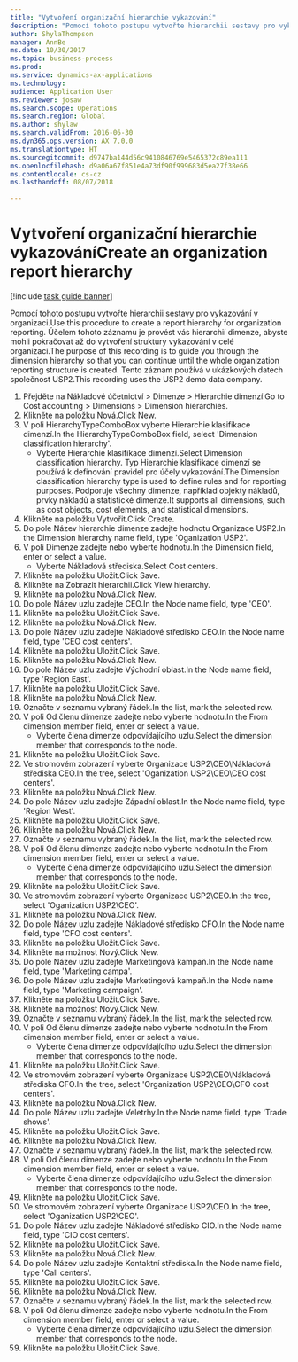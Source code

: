 ```yaml
--- 
title: "Vytvoření organizační hierarchie vykazování"
description: "Pomocí tohoto postupu vytvořte hierarchii sestavy pro vykazování v organizaci."
author: ShylaThompson
manager: AnnBe
ms.date: 10/30/2017
ms.topic: business-process
ms.prod: 
ms.service: dynamics-ax-applications
ms.technology: 
audience: Application User
ms.reviewer: josaw
ms.search.scope: Operations
ms.search.region: Global
ms.author: shylaw
ms.search.validFrom: 2016-06-30
ms.dyn365.ops.version: AX 7.0.0
ms.translationtype: HT
ms.sourcegitcommit: d9747ba144d56c9410846769e5465372c89ea111
ms.openlocfilehash: d9a06a67f851e4a73df90f999683d5ea27f38e66
ms.contentlocale: cs-cz
ms.lasthandoff: 08/07/2018

---
```

# <a name="create-an-organization-report-hierarchy"></a><span data-ttu-id="864f9-103">Vytvoření organizační hierarchie vykazování</span><span class="sxs-lookup"><span data-stu-id="864f9-103">Create an organization report hierarchy</span></span>

[!include [task guide banner](../../includes/task-guide-banner.md)]

<span data-ttu-id="864f9-104">Pomocí tohoto postupu vytvořte hierarchii sestavy pro vykazování v organizaci.</span><span class="sxs-lookup"><span data-stu-id="864f9-104">Use this procedure to create a report hierarchy for organization reporting.</span></span> <span data-ttu-id="864f9-105">Účelem tohoto záznamu je provést vás hierarchií dimenze, abyste mohli pokračovat až do vytvoření struktury vykazování v celé organizaci.</span><span class="sxs-lookup"><span data-stu-id="864f9-105">The purpose of this recording is to guide you through the dimension hierarchy so that you can continue until the whole organization reporting structure is created.</span></span> <span data-ttu-id="864f9-106">Tento záznam používá v ukázkových datech společnost USP2.</span><span class="sxs-lookup"><span data-stu-id="864f9-106">This recording uses the USP2 demo data company.</span></span>

1. <span data-ttu-id="864f9-107">Přejděte na Nákladové účetnictví > Dimenze > Hierarchie dimenzí.</span><span class="sxs-lookup"><span data-stu-id="864f9-107">Go to Cost accounting > Dimensions > Dimension hierarchies.</span></span>
2. <span data-ttu-id="864f9-108">Klikněte na položku Nová.</span><span class="sxs-lookup"><span data-stu-id="864f9-108">Click New.</span></span>
3. <span data-ttu-id="864f9-109">V poli HierarchyTypeComboBox vyberte Hierarchie klasifikace dimenzí.</span><span class="sxs-lookup"><span data-stu-id="864f9-109">In the HierarchyTypeComboBox field, select 'Dimension classification hierarchy'.</span></span>
    * <span data-ttu-id="864f9-110">Vyberte Hierarchie klasifikace dimenzí.</span><span class="sxs-lookup"><span data-stu-id="864f9-110">Select Dimension classification hierarchy.</span></span> <span data-ttu-id="864f9-111">Typ Hierarchie klasifikace dimenzí se používá k definování pravidel pro účely vykazování.</span><span class="sxs-lookup"><span data-stu-id="864f9-111">The Dimension classification hierarchy type is used to define rules and for reporting purposes.</span></span> <span data-ttu-id="864f9-112">Podporuje všechny dimenze, například objekty nákladů, prvky nákladů a statistické dimenze.</span><span class="sxs-lookup"><span data-stu-id="864f9-112">It supports all dimensions, such as cost objects, cost elements, and statistical dimensions.</span></span>  
4. <span data-ttu-id="864f9-113">Klikněte na položku Vytvořit.</span><span class="sxs-lookup"><span data-stu-id="864f9-113">Click Create.</span></span>
5. <span data-ttu-id="864f9-114">Do pole Název hierarchie dimenze zadejte hodnotu Organizace USP2.</span><span class="sxs-lookup"><span data-stu-id="864f9-114">In the Dimension hierarchy name field, type 'Oganization USP2'.</span></span>
6. <span data-ttu-id="864f9-115">V poli Dimenze zadejte nebo vyberte hodnotu.</span><span class="sxs-lookup"><span data-stu-id="864f9-115">In the Dimension field, enter or select a value.</span></span>
    * <span data-ttu-id="864f9-116">Vyberte Nákladová střediska.</span><span class="sxs-lookup"><span data-stu-id="864f9-116">Select Cost centers.</span></span>  
7. <span data-ttu-id="864f9-117">Klikněte na položku Uložit.</span><span class="sxs-lookup"><span data-stu-id="864f9-117">Click Save.</span></span>
8. <span data-ttu-id="864f9-118">Klikněte na Zobrazit hierarchii.</span><span class="sxs-lookup"><span data-stu-id="864f9-118">Click View hierarchy.</span></span>
9. <span data-ttu-id="864f9-119">Klikněte na položku Nová.</span><span class="sxs-lookup"><span data-stu-id="864f9-119">Click New.</span></span>
10. <span data-ttu-id="864f9-120">Do pole Název uzlu zadejte CEO.</span><span class="sxs-lookup"><span data-stu-id="864f9-120">In the Node name field, type 'CEO'.</span></span>
11. <span data-ttu-id="864f9-121">Klikněte na položku Uložit.</span><span class="sxs-lookup"><span data-stu-id="864f9-121">Click Save.</span></span>
12. <span data-ttu-id="864f9-122">Klikněte na položku Nová.</span><span class="sxs-lookup"><span data-stu-id="864f9-122">Click New.</span></span>
13. <span data-ttu-id="864f9-123">Do pole Název uzlu zadejte Nákladové středisko CEO.</span><span class="sxs-lookup"><span data-stu-id="864f9-123">In the Node name field, type 'CEO cost centers'.</span></span>
14. <span data-ttu-id="864f9-124">Klikněte na položku Uložit.</span><span class="sxs-lookup"><span data-stu-id="864f9-124">Click Save.</span></span>
15. <span data-ttu-id="864f9-125">Klikněte na položku Nová.</span><span class="sxs-lookup"><span data-stu-id="864f9-125">Click New.</span></span>
16. <span data-ttu-id="864f9-126">Do pole Název uzlu zadejte Východní oblast.</span><span class="sxs-lookup"><span data-stu-id="864f9-126">In the Node name field, type 'Region East'.</span></span>
17. <span data-ttu-id="864f9-127">Klikněte na položku Uložit.</span><span class="sxs-lookup"><span data-stu-id="864f9-127">Click Save.</span></span>
18. <span data-ttu-id="864f9-128">Klikněte na položku Nová.</span><span class="sxs-lookup"><span data-stu-id="864f9-128">Click New.</span></span>
19. <span data-ttu-id="864f9-129">Označte v seznamu vybraný řádek.</span><span class="sxs-lookup"><span data-stu-id="864f9-129">In the list, mark the selected row.</span></span>
20. <span data-ttu-id="864f9-130">V poli Od členu dimenze zadejte nebo vyberte hodnotu.</span><span class="sxs-lookup"><span data-stu-id="864f9-130">In the From dimension member field, enter or select a value.</span></span>
    * <span data-ttu-id="864f9-131">Vyberte člena dimenze odpovídajícího uzlu.</span><span class="sxs-lookup"><span data-stu-id="864f9-131">Select the dimension member that corresponds to the node.</span></span>  
21. <span data-ttu-id="864f9-132">Klikněte na položku Uložit.</span><span class="sxs-lookup"><span data-stu-id="864f9-132">Click Save.</span></span>
22. <span data-ttu-id="864f9-133">Ve stromovém zobrazení vyberte Organizace USP2\CEO\Nákladová střediska CEO.</span><span class="sxs-lookup"><span data-stu-id="864f9-133">In the tree, select 'Oganization USP2\CEO\CEO cost centers'.</span></span>
23. <span data-ttu-id="864f9-134">Klikněte na položku Nová.</span><span class="sxs-lookup"><span data-stu-id="864f9-134">Click New.</span></span>
24. <span data-ttu-id="864f9-135">Do pole Název uzlu zadejte Západní oblast.</span><span class="sxs-lookup"><span data-stu-id="864f9-135">In the Node name field, type 'Region West'.</span></span>
25. <span data-ttu-id="864f9-136">Klikněte na položku Uložit.</span><span class="sxs-lookup"><span data-stu-id="864f9-136">Click Save.</span></span>
26. <span data-ttu-id="864f9-137">Klikněte na položku Nová.</span><span class="sxs-lookup"><span data-stu-id="864f9-137">Click New.</span></span>
27. <span data-ttu-id="864f9-138">Označte v seznamu vybraný řádek.</span><span class="sxs-lookup"><span data-stu-id="864f9-138">In the list, mark the selected row.</span></span>
28. <span data-ttu-id="864f9-139">V poli Od členu dimenze zadejte nebo vyberte hodnotu.</span><span class="sxs-lookup"><span data-stu-id="864f9-139">In the From dimension member field, enter or select a value.</span></span>
    * <span data-ttu-id="864f9-140">Vyberte člena dimenze odpovídajícího uzlu.</span><span class="sxs-lookup"><span data-stu-id="864f9-140">Select the dimension member that corresponds to the node.</span></span>  
29. <span data-ttu-id="864f9-141">Klikněte na položku Uložit.</span><span class="sxs-lookup"><span data-stu-id="864f9-141">Click Save.</span></span>
30. <span data-ttu-id="864f9-142">Ve stromovém zobrazení vyberte Organizace USP2\CEO.</span><span class="sxs-lookup"><span data-stu-id="864f9-142">In the tree, select 'Oganization USP2\CEO'.</span></span>
31. <span data-ttu-id="864f9-143">Klikněte na položku Nová.</span><span class="sxs-lookup"><span data-stu-id="864f9-143">Click New.</span></span>
32. <span data-ttu-id="864f9-144">Do pole Název uzlu zadejte Nákladové středisko CFO.</span><span class="sxs-lookup"><span data-stu-id="864f9-144">In the Node name field, type 'CFO cost centers'.</span></span>
33. <span data-ttu-id="864f9-145">Klikněte na položku Uložit.</span><span class="sxs-lookup"><span data-stu-id="864f9-145">Click Save.</span></span>
34. <span data-ttu-id="864f9-146">Klikněte na možnost Nový.</span><span class="sxs-lookup"><span data-stu-id="864f9-146">Click New.</span></span>
35. <span data-ttu-id="864f9-147">Do pole Název uzlu zadejte Marketingová kampaň.</span><span class="sxs-lookup"><span data-stu-id="864f9-147">In the Node name field, type 'Marketing campa'.</span></span>
36. <span data-ttu-id="864f9-148">Do pole Název uzlu zadejte Marketingová kampaň.</span><span class="sxs-lookup"><span data-stu-id="864f9-148">In the Node name field, type 'Marketing campaign'.</span></span>
37. <span data-ttu-id="864f9-149">Klikněte na položku Uložit.</span><span class="sxs-lookup"><span data-stu-id="864f9-149">Click Save.</span></span>
38. <span data-ttu-id="864f9-150">Klikněte na možnost Nový.</span><span class="sxs-lookup"><span data-stu-id="864f9-150">Click New.</span></span>
39. <span data-ttu-id="864f9-151">Označte v seznamu vybraný řádek.</span><span class="sxs-lookup"><span data-stu-id="864f9-151">In the list, mark the selected row.</span></span>
40. <span data-ttu-id="864f9-152">V poli Od členu dimenze zadejte nebo vyberte hodnotu.</span><span class="sxs-lookup"><span data-stu-id="864f9-152">In the From dimension member field, enter or select a value.</span></span>
    * <span data-ttu-id="864f9-153">Vyberte člena dimenze odpovídajícího uzlu.</span><span class="sxs-lookup"><span data-stu-id="864f9-153">Select the dimension member that corresponds to the node.</span></span>  
41. <span data-ttu-id="864f9-154">Klikněte na položku Uložit.</span><span class="sxs-lookup"><span data-stu-id="864f9-154">Click Save.</span></span>
42. <span data-ttu-id="864f9-155">Ve stromovém zobrazení vyberte Organizace USP2\CEO\Nákladová střediska CFO.</span><span class="sxs-lookup"><span data-stu-id="864f9-155">In the tree, select 'Organization USP2\CEO\CFO cost centers'.</span></span>
43. <span data-ttu-id="864f9-156">Klikněte na položku Nová.</span><span class="sxs-lookup"><span data-stu-id="864f9-156">Click New.</span></span>
44. <span data-ttu-id="864f9-157">Do pole Název uzlu zadejte Veletrhy.</span><span class="sxs-lookup"><span data-stu-id="864f9-157">In the Node name field, type 'Trade shows'.</span></span>
45. <span data-ttu-id="864f9-158">Klikněte na položku Uložit.</span><span class="sxs-lookup"><span data-stu-id="864f9-158">Click Save.</span></span>
46. <span data-ttu-id="864f9-159">Klikněte na položku Nová.</span><span class="sxs-lookup"><span data-stu-id="864f9-159">Click New.</span></span>
47. <span data-ttu-id="864f9-160">Označte v seznamu vybraný řádek.</span><span class="sxs-lookup"><span data-stu-id="864f9-160">In the list, mark the selected row.</span></span>
48. <span data-ttu-id="864f9-161">V poli Od členu dimenze zadejte nebo vyberte hodnotu.</span><span class="sxs-lookup"><span data-stu-id="864f9-161">In the From dimension member field, enter or select a value.</span></span>
    * <span data-ttu-id="864f9-162">Vyberte člena dimenze odpovídajícího uzlu.</span><span class="sxs-lookup"><span data-stu-id="864f9-162">Select the dimension member that corresponds to the node.</span></span>  
49. <span data-ttu-id="864f9-163">Klikněte na položku Uložit.</span><span class="sxs-lookup"><span data-stu-id="864f9-163">Click Save.</span></span>
50. <span data-ttu-id="864f9-164">Ve stromovém zobrazení vyberte Organizace USP2\CEO.</span><span class="sxs-lookup"><span data-stu-id="864f9-164">In the tree, select 'Oganization USP2\CEO'.</span></span>
51. <span data-ttu-id="864f9-165">Do pole Název uzlu zadejte Nákladové středisko CIO.</span><span class="sxs-lookup"><span data-stu-id="864f9-165">In the Node name field, type 'CIO cost centers'.</span></span>
52. <span data-ttu-id="864f9-166">Klikněte na položku Uložit.</span><span class="sxs-lookup"><span data-stu-id="864f9-166">Click Save.</span></span>
53. <span data-ttu-id="864f9-167">Klikněte na položku Nová.</span><span class="sxs-lookup"><span data-stu-id="864f9-167">Click New.</span></span>
54. <span data-ttu-id="864f9-168">Do pole Název uzlu zadejte Kontaktní střediska.</span><span class="sxs-lookup"><span data-stu-id="864f9-168">In the Node name field, type 'Call centers'.</span></span>
55. <span data-ttu-id="864f9-169">Klikněte na položku Uložit.</span><span class="sxs-lookup"><span data-stu-id="864f9-169">Click Save.</span></span>
56. <span data-ttu-id="864f9-170">Klikněte na položku Nová.</span><span class="sxs-lookup"><span data-stu-id="864f9-170">Click New.</span></span>
57. <span data-ttu-id="864f9-171">Označte v seznamu vybraný řádek.</span><span class="sxs-lookup"><span data-stu-id="864f9-171">In the list, mark the selected row.</span></span>
58. <span data-ttu-id="864f9-172">V poli Od členu dimenze zadejte nebo vyberte hodnotu.</span><span class="sxs-lookup"><span data-stu-id="864f9-172">In the From dimension member field, enter or select a value.</span></span>
    * <span data-ttu-id="864f9-173">Vyberte člena dimenze odpovídajícího uzlu.</span><span class="sxs-lookup"><span data-stu-id="864f9-173">Select the dimension member that corresponds to the node.</span></span>  
59. <span data-ttu-id="864f9-174">Klikněte na položku Uložit.</span><span class="sxs-lookup"><span data-stu-id="864f9-174">Click Save.</span></span>


